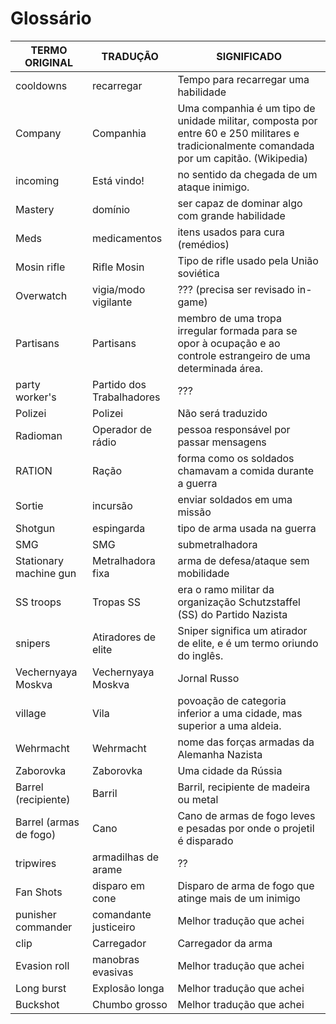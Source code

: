 Glossário
====================
| TERMO ORIGINAL  |  TRADUÇÃO  | SIGNIFICADO  |
| ------------------- | ------------------- |------------------- |
|  cooldowns |  recarregar | Tempo para recarregar uma habilidade |
|  Company |  Companhia | Uma companhia é um tipo de unidade militar, composta por entre 60 e 250 militares e tradicionalmente comandada por um capitão. (Wikipedia) |
|  incoming |  Está vindo! | no sentido da chegada de um ataque inimigo. |
|  Mastery |  domínio | ser capaz de dominar algo com grande habilidade |
|  Meds |  medicamentos | itens usados para cura (remédios) |
|  Mosin rifle |  Rifle Mosin | Tipo de rifle usado pela União soviética |
|  Overwatch |  vigia/modo vigilante | ??? (precisa ser revisado in-game) |
|  Partisans |  Partisans | membro de uma tropa irregular formada para se opor à ocupação e ao controle estrangeiro de uma determinada área. |
|  party worker's |  Partido dos Trabalhadores | ??? |
|  Polizei |  Polizei | Não será traduzido |
|  Radioman |  Operador de rádio | pessoa responsável por passar mensagens |
|  RATION |  Ração | forma como os soldados chamavam a comida durante a guerra |
|  Sortie |  incursão | enviar soldados em uma missão |
|  Shotgun |  espingarda | tipo de arma usada na guerra |
|  SMG |  SMG | submetralhadora |
|  Stationary machine gun |  Metralhadora fixa | arma de defesa/ataque sem mobilidade |
|  SS troops |  Tropas SS | era o ramo militar da organização Schutzstaffel (SS) do Partido Nazista |
|  snipers |  Atiradores de elite | Sniper significa um atirador de elite, e é um termo oriundo do inglês. |
|  Vechernyaya Moskva |  Vechernyaya Moskva | Jornal Russo |
|  village |  Vila | povoação de categoria inferior a uma cidade, mas superior a uma aldeia. |
|  Wehrmacht |  Wehrmacht | nome das forças armadas da Alemanha Nazista |
| Zaborovka | Zaborovka | Uma cidade da Rússia |
| Barrel (recipiente) | Barril | Barril, recipiente de madeira ou metal |
| Barrel (armas de fogo) | Cano | Cano de armas de fogo leves e pesadas por onde o projetil é disparado |
| tripwires | armadilhas de arame | ?? |
| Fan Shots | disparo em cone | Disparo de arma de fogo que atinge mais de um inimigo |
| punisher commander | comandante justiceiro | Melhor tradução que achei |
| clip | Carregador | Carregador da arma |
| Evasion roll | manobras evasivas | Melhor tradução que achei |
| Long burst | Explosão longa | Melhor tradução que achei |
| Buckshot | Chumbo grosso | Melhor tradução que achei |

